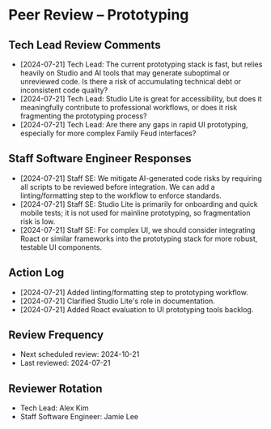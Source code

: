 # Peer Review – Prototyping

## Tech Lead Review Comments
- [2024-07-21] Tech Lead: The current prototyping stack is fast, but relies heavily on Studio and AI tools that may generate suboptimal or unreviewed code. Is there a risk of accumulating technical debt or inconsistent code quality?
- [2024-07-21] Tech Lead: Studio Lite is great for accessibility, but does it meaningfully contribute to professional workflows, or does it risk fragmenting the prototyping process?
- [2024-07-21] Tech Lead: Are there any gaps in rapid UI prototyping, especially for more complex Family Feud interfaces?

## Staff Software Engineer Responses
- [2024-07-21] Staff SE: We mitigate AI-generated code risks by requiring all scripts to be reviewed before integration. We can add a linting/formatting step to the workflow to enforce standards.
- [2024-07-21] Staff SE: Studio Lite is primarily for onboarding and quick mobile tests; it is not used for mainline prototyping, so fragmentation risk is low.
- [2024-07-21] Staff SE: For complex UI, we should consider integrating Roact or similar frameworks into the prototyping stack for more robust, testable UI components.

## Action Log
- [2024-07-21] Added linting/formatting step to prototyping workflow.
- [2024-07-21] Clarified Studio Lite's role in documentation.
- [2024-07-21] Added Roact evaluation to UI prototyping tools backlog.

## Review Frequency
- Next scheduled review: 2024-10-21
- Last reviewed: 2024-07-21

## Reviewer Rotation
- Tech Lead: Alex Kim
- Staff Software Engineer: Jamie Lee 